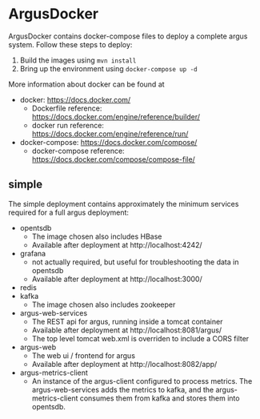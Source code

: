 ArgusDocker
=====

ArgusDocker contains docker-compose files to deploy a complete argus system.  Follow these steps
to deploy:

 1. Build the images using `mvn install`
 1. Bring up the environment using `docker-compose up -d`

More information about docker can be found at
 * docker: https://docs.docker.com/
   * Dockerfile reference: https://docs.docker.com/engine/reference/builder/
   * docker run reference: https://docs.docker.com/engine/reference/run/
 * docker-compose: https://docs.docker.com/compose/
   * docker-compose reference: https://docs.docker.com/compose/compose-file/

## simple
The simple deployment contains approximately the minimum services required for a full argus deployment:
 * opentsdb
   * The image chosen also includes HBase
   * Available after deployment at http://localhost:4242/
 * grafana
   * not actually required, but useful for troubleshooting the data in opentsdb
   * Available after deployment at http://localhost:3000/
 * redis
 * kafka
   * The image chosen also includes zookeeper
 * argus-web-services
   * The REST api for argus, running inside a tomcat container
   * Available after deployment at http://localhost:8081/argus/
   * The top level tomcat web.xml is overriden to include a CORS filter
 * argus-web
   * The web ui / frontend for argus
   * Available after deployment at http://localhost:8082/app/
 * argus-metrics-client
   * An instance of the argus-client configured to process metrics.  The argus-web-services adds the
   metrics to kafka, and the argus-metrics-client consumes them from kafka and stores them into
   opentsdb.
